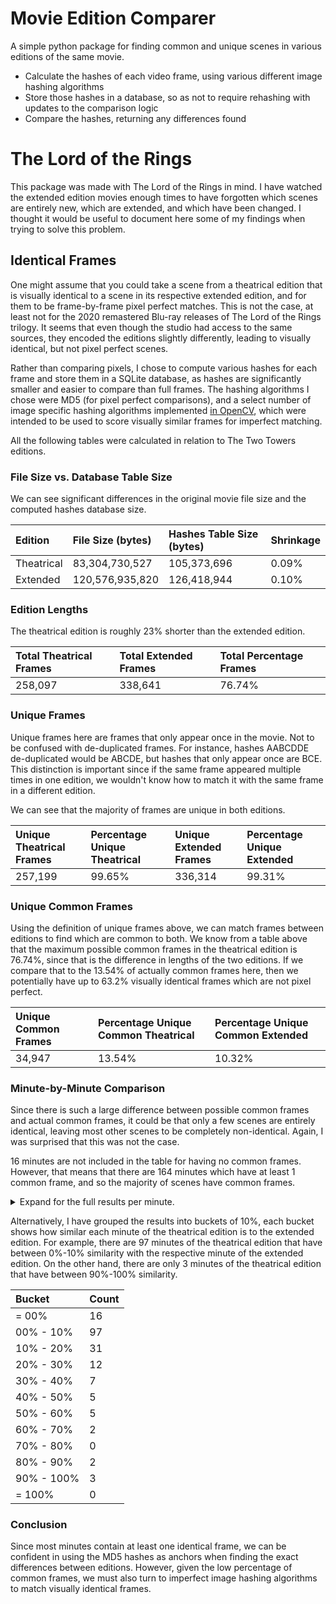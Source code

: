 # Movie Edition Comparer

A simple python package for finding common and unique scenes in various editions of the same movie.

- Calculate the hashes of each video frame, using various different image hashing algorithms
- Store those hashes in a database, so as not to require rehashing with updates to the comparison logic
- Compare the hashes, returning any differences found

# The Lord of the Rings

This package was made with The Lord of the Rings in mind. I have watched the extended edition movies enough times to
have forgotten which scenes are entirely new, which are extended, and which have been changed. I thought it would be
useful to document here some of my findings when trying to solve this problem.

## Identical Frames

One might assume that you could take a scene from a theatrical edition that is visually identical to a scene in its
respective extended edition, and for them to be frame-by-frame pixel perfect matches. This is not the case, at least
not for the 2020 remastered Blu-ray releases of The Lord of the Rings trilogy. It seems that even though the studio had
access to the same sources, they encoded the editions slightly differently, leading to visually identical, but not
pixel perfect scenes.

Rather than comparing pixels, I chose to compute various hashes for each frame and store them in a SQLite database, as
hashes are significantly smaller and easier to compare than full frames. The hashing algorithms I chose were MD5 (for
pixel perfect comparisons), and a select number of image specific hashing algorithms
implemented [in OpenCV](https://docs.opencv.org/4.x/d4/d93/group__img__hash.html), which were intended to be used to
score visually similar frames for imperfect matching.

All the following tables were calculated in relation to The Two Towers editions.

### File Size vs. Database Table Size

We can see significant differences in the original movie file size and the computed hashes database size.

| Edition    | File Size (bytes) | Hashes Table Size (bytes) | Shrinkage |
|:-----------|:------------------|:--------------------------|:----------|
| Theatrical | 83,304,730,527    | 105,373,696               | 0.09%     |
| Extended   | 120,576,935,820   | 126,418,944               | 0.10%     |

### Edition Lengths

The theatrical edition is roughly 23% shorter than the extended edition.

| Total Theatrical Frames | Total Extended Frames | Total Percentage Frames |
|:------------------------|:----------------------|:------------------------|
| 258,097                 | 338,641               | 76.74%                  |

### Unique Frames

Unique frames here are frames that only appear once in the movie. Not to be confused with de-duplicated frames. For
instance, hashes AABCDDE de-duplicated would be ABCDE, but hashes that only appear once are BCE. This distinction is
important since if the same frame appeared multiple times in one edition, we wouldn't know how to match it with the same
frame in a different edition.

We can see that the majority of frames are unique in both editions.

| Unique Theatrical Frames | Percentage Unique Theatrical | Unique Extended Frames | Percentage Unique Extended |
|:-------------------------|:-----------------------------|:-----------------------|:---------------------------|
| 257,199                  | 99.65%                       | 336,314                | 99.31%                     |

### Unique Common Frames

Using the definition of unique frames above, we can match frames between editions to find which are common to both.
We know from a table above that the maximum possible common frames in the theatrical edition is 76.74%, since that is
the difference in lengths of the two editions. If we compare that to the 13.54% of actually common frames here, then we
potentially have up to 63.2% visually identical frames which are not pixel perfect.

| Unique Common Frames | Percentage Unique Common Theatrical | Percentage Unique Common Extended |
|:---------------------|:------------------------------------|:----------------------------------|
| 34,947               | 13.54%                              | 10.32%                            |

### Minute-by-Minute Comparison

Since there is such a large difference between possible common frames and actual common frames, it could be that only
a few scenes are entirely identical, leaving most other scenes to be completely non-identical. Again, I was surprised
that this was not the case.

16 minutes are not included in the table for having no common frames. However, that means that there are 164 minutes
which have at least 1 common frame, and so the majority of scenes have common frames.

<details>
  <summary>Expand for the full results per minute.</summary>

| Count Common per Theatrical Minute | Percentage Common per Theatrical Minute | Theatrical Minute | Extended Minute |
|:-----------------------------------|:----------------------------------------|:------------------|:----------------|
| 510                                | 35.42%                                  | 00:00:00          | 00:00:00        |
| 167                                | 11.60%                                  | 00:01:00          | 00:01:00        |
| 639                                | 44.38%                                  | 00:02:00          | 00:02:00        |
| 278                                | 19.31%                                  | 00:03:00          | 00:03:00        |
| 9                                  | 0.63%                                   | 00:04:00          | 00:06:00        |
| 1                                  | 0.07%                                   | 00:05:00          | 00:07:00        |
| 51                                 | 3.54%                                   | 00:06:00          | 00:09:00        |
| 484                                | 33.61%                                  | 00:07:00          | 00:09:00        |
| 36                                 | 2.50%                                   | 00:08:00          | 00:10:00        |
| 1                                  | 0.07%                                   | 00:10:00          | 00:13:00        |
| 4                                  | 0.28%                                   | 00:11:00          | 00:13:00        |
| 138                                | 9.58%                                   | 00:12:00          | 00:16:00        |
| 110                                | 7.64%                                   | 00:13:00          | 00:18:00        |
| 360                                | 25.00%                                  | 00:14:00          | 00:19:00        |
| 265                                | 18.40%                                  | 00:15:00          | 00:19:00        |
| 71                                 | 4.93%                                   | 00:16:00          | 00:21:00        |
| 144                                | 10.00%                                  | 00:17:00          | 00:22:00        |
| 72                                 | 5.00%                                   | 00:18:00          | 00:24:00        |
| 153                                | 10.63%                                  | 00:19:00          | 00:25:00        |
| 205                                | 14.24%                                  | 00:20:00          | 00:27:00        |
| 70                                 | 4.86%                                   | 00:21:00          | 00:28:00        |
| 79                                 | 5.49%                                   | 00:22:00          | 00:29:00        |
| 81                                 | 5.63%                                   | 00:23:00          | 00:30:00        |
| 315                                | 21.88%                                  | 00:24:00          | 00:31:00        |
| 82                                 | 5.69%                                   | 00:25:00          | 00:32:00        |
| 286                                | 19.86%                                  | 00:27:00          | 00:34:00        |
| 156                                | 10.83%                                  | 00:28:00          | 00:35:00        |
| 466                                | 32.36%                                  | 00:29:00          | 00:36:00        |
| 59                                 | 4.10%                                   | 00:30:00          | 00:37:00        |
| 99                                 | 6.88%                                   | 00:31:00          | 00:38:00        |
| 40                                 | 2.78%                                   | 00:32:00          | 00:40:00        |
| 407                                | 28.26%                                  | 00:33:00          | 00:40:00        |
| 342                                | 23.75%                                  | 00:34:00          | 00:41:00        |
| 798                                | 55.42%                                  | 00:35:00          | 00:42:00        |
| 779                                | 54.10%                                  | 00:36:00          | 00:45:00        |
| 508                                | 35.28%                                  | 00:37:00          | 00:47:00        |
| 192                                | 13.33%                                  | 00:38:00          | 00:47:00        |
| 203                                | 14.10%                                  | 00:39:00          | 00:48:00        |
| 640                                | 44.44%                                  | 00:40:00          | 00:49:00        |
| 262                                | 18.19%                                  | 00:41:00          | 00:50:00        |
| 48                                 | 3.33%                                   | 00:42:00          | 00:51:00        |
| 437                                | 30.35%                                  | 00:43:00          | 00:53:00        |
| 1350                               | 93.75%                                  | 00:44:00          | 00:53:00        |
| 529                                | 36.74%                                  | 00:45:00          | 00:55:00        |
| 84                                 | 5.83%                                   | 00:46:00          | 00:58:00        |
| 216                                | 15.00%                                  | 00:47:00          | 01:03:00        |
| 150                                | 10.42%                                  | 00:48:00          | 01:03:00        |
| 69                                 | 4.79%                                   | 00:49:00          | 01:04:00        |
| 137                                | 9.51%                                   | 00:51:00          | 01:06:00        |
| 67                                 | 4.65%                                   | 00:52:00          | 01:07:00        |
| 313                                | 21.74%                                  | 00:53:00          | 01:12:00        |
| 143                                | 9.93%                                   | 00:54:00          | 01:13:00        |
| 345                                | 23.96%                                  | 00:55:00          | 01:15:00        |
| 234                                | 16.25%                                  | 00:56:00          | 01:15:00        |
| 42                                 | 2.92%                                   | 00:57:00          | 01:16:00        |
| 104                                | 7.22%                                   | 00:58:00          | 01:18:00        |
| 194                                | 13.47%                                  | 00:59:00          | 01:18:00        |
| 118                                | 8.19%                                   | 01:00:00          | 01:19:00        |
| 97                                 | 6.74%                                   | 01:01:00          | 01:21:00        |
| 255                                | 17.71%                                  | 01:02:00          | 01:21:00        |
| 67                                 | 4.65%                                   | 01:03:00          | 01:22:00        |
| 901                                | 62.57%                                  | 01:04:00          | 01:24:00        |
| 1396                               | 96.94%                                  | 01:05:00          | 01:26:00        |
| 238                                | 16.53%                                  | 01:06:00          | 01:27:00        |
| 70                                 | 4.86%                                   | 01:07:00          | 01:28:00        |
| 309                                | 21.46%                                  | 01:08:00          | 01:29:00        |
| 125                                | 8.68%                                   | 01:09:00          | 01:34:00        |
| 79                                 | 5.49%                                   | 01:10:00          | 01:35:00        |
| 7                                  | 0.49%                                   | 01:11:00          | 01:36:00        |
| 1                                  | 0.07%                                   | 01:12:00          | 01:37:00        |
| 65                                 | 4.51%                                   | 01:13:00          | 01:38:00        |
| 392                                | 27.22%                                  | 01:14:00          | 01:39:00        |
| 656                                | 45.56%                                  | 01:15:00          | 01:40:00        |
| 69                                 | 4.79%                                   | 01:16:00          | 01:41:00        |
| 20                                 | 1.39%                                   | 01:17:00          | 01:42:00        |
| 3                                  | 0.21%                                   | 01:18:00          | 01:43:00        |
| 113                                | 7.85%                                   | 01:19:00          | 01:44:00        |
| 240                                | 16.67%                                  | 01:20:00          | 01:45:00        |
| 88                                 | 6.11%                                   | 01:21:00          | 01:50:00        |
| 1279                               | 88.82%                                  | 01:22:00          | 01:50:00        |
| 1264                               | 87.78%                                  | 01:23:00          | 01:51:00        |
| 584                                | 40.56%                                  | 01:24:00          | 01:52:00        |
| 278                                | 19.31%                                  | 01:25:00          | 01:54:00        |
| 10                                 | 0.69%                                   | 01:26:00          | 01:55:00        |
| 113                                | 7.85%                                   | 01:27:00          | 01:55:00        |
| 149                                | 10.35%                                  | 01:28:00          | 01:57:00        |
| 65                                 | 4.51%                                   | 01:29:00          | 01:58:00        |
| 34                                 | 2.36%                                   | 01:30:00          | 01:59:00        |
| 218                                | 15.14%                                  | 01:31:00          | 01:59:00        |
| 60                                 | 4.17%                                   | 01:32:00          | 02:00:00        |
| 19                                 | 1.32%                                   | 01:33:00          | 02:01:00        |
| 99                                 | 6.88%                                   | 01:34:00          | 02:03:00        |
| 251                                | 17.43%                                  | 01:35:00          | 02:04:00        |
| 578                                | 40.14%                                  | 01:37:00          | 02:06:00        |
| 1417                               | 98.40%                                  | 01:38:00          | 02:07:00        |
| 50                                 | 3.47%                                   | 01:39:00          | 02:08:00        |
| 232                                | 16.11%                                  | 01:40:00          | 02:09:00        |
| 93                                 | 6.46%                                   | 01:41:00          | 02:10:00        |
| 19                                 | 1.32%                                   | 01:42:00          | 02:11:00        |
| 825                                | 57.29%                                  | 01:44:00          | 02:13:00        |
| 326                                | 22.64%                                  | 01:45:00          | 02:14:00        |
| 1                                  | 0.07%                                   | 01:46:00          | 02:15:00        |
| 17                                 | 1.18%                                   | 01:47:00          | 02:16:00        |
| 88                                 | 6.11%                                   | 01:48:00          | 02:23:00        |
| 232                                | 16.11%                                  | 01:49:00          | 02:23:00        |
| 1                                  | 0.07%                                   | 01:50:00          | 02:24:00        |
| 187                                | 12.99%                                  | 01:51:00          | 02:25:00        |
| 462                                | 32.08%                                  | 01:52:00          | 02:26:00        |
| 4                                  | 0.28%                                   | 01:53:00          | 02:28:00        |
| 103                                | 7.15%                                   | 01:54:00          | 02:28:00        |
| 156                                | 10.83%                                  | 01:55:00          | 02:29:00        |
| 6                                  | 0.42%                                   | 01:56:00          | 02:30:00        |
| 217                                | 15.07%                                  | 01:57:00          | 02:31:00        |
| 23                                 | 1.60%                                   | 01:58:00          | 02:32:00        |
| 1                                  | 0.07%                                   | 01:59:00          | 02:33:00        |
| 1                                  | 0.07%                                   | 02:00:00          | 02:34:00        |
| 393                                | 27.29%                                  | 02:01:00          | 02:35:00        |
| 142                                | 9.86%                                   | 02:02:00          | 02:38:00        |
| 54                                 | 3.75%                                   | 02:03:00          | 02:39:00        |
| 65                                 | 4.51%                                   | 02:04:00          | 02:40:00        |
| 6                                  | 0.42%                                   | 02:05:00          | 02:41:00        |
| 39                                 | 2.71%                                   | 02:06:00          | 02:43:00        |
| 37                                 | 2.57%                                   | 02:07:00          | 02:44:00        |
| 6                                  | 0.42%                                   | 02:08:00          | 02:44:00        |
| 10                                 | 0.69%                                   | 02:10:00          | 02:46:00        |
| 2                                  | 0.14%                                   | 02:11:00          | 02:47:00        |
| 109                                | 7.57%                                   | 02:12:00          | 02:48:00        |
| 23                                 | 1.60%                                   | 02:13:00          | 02:49:00        |
| 97                                 | 6.74%                                   | 02:14:00          | 02:50:00        |
| 114                                | 7.92%                                   | 02:15:00          | 02:51:00        |
| 29                                 | 2.01%                                   | 02:16:00          | 02:53:00        |
| 20                                 | 1.39%                                   | 02:17:00          | 02:53:00        |
| 93                                 | 6.46%                                   | 02:18:00          | 02:54:00        |
| 167                                | 11.60%                                  | 02:19:00          | 02:55:00        |
| 13                                 | 0.90%                                   | 02:20:00          | 02:57:00        |
| 120                                | 8.33%                                   | 02:21:00          | 02:57:00        |
| 30                                 | 2.08%                                   | 02:23:00          | 02:59:00        |
| 18                                 | 1.25%                                   | 02:24:00          | 03:01:00        |
| 15                                 | 1.04%                                   | 02:25:00          | 03:01:00        |
| 10                                 | 0.69%                                   | 02:26:00          | 03:02:00        |
| 3                                  | 0.21%                                   | 02:27:00          | 03:04:00        |
| 46                                 | 3.19%                                   | 02:28:00          | 03:04:00        |
| 794                                | 55.14%                                  | 02:29:00          | 03:05:00        |
| 930                                | 64.58%                                  | 02:30:00          | 03:06:00        |
| 785                                | 54.51%                                  | 02:31:00          | 03:07:00        |
| 94                                 | 6.53%                                   | 02:32:00          | 03:09:00        |
| 173                                | 12.01%                                  | 02:33:00          | 03:10:00        |
| 288                                | 20.00%                                  | 02:34:00          | 03:11:00        |
| 39                                 | 2.71%                                   | 02:35:00          | 03:12:00        |
| 74                                 | 5.14%                                   | 02:36:00          | 03:13:00        |
| 3                                  | 0.21%                                   | 02:37:00          | 03:14:00        |
| 210                                | 14.58%                                  | 02:38:00          | 03:15:00        |
| 372                                | 25.83%                                  | 02:39:00          | 03:16:00        |
| 114                                | 7.92%                                   | 02:40:00          | 03:17:00        |
| 3                                  | 0.21%                                   | 02:42:00          | 03:19:00        |
| 49                                 | 3.40%                                   | 02:43:00          | 03:20:00        |
| 30                                 | 2.08%                                   | 02:44:00          | 03:21:00        |
| 176                                | 12.22%                                  | 02:45:00          | 03:22:00        |
| 15                                 | 1.04%                                   | 02:47:00          | 03:24:00        |
| 57                                 | 3.96%                                   | 02:48:00          | 03:31:00        |
| 51                                 | 3.54%                                   | 02:49:00          | 03:33:00        |
| 127                                | 8.82%                                   | 02:50:00          | 03:33:00        |
| 106                                | 7.36%                                   | 02:51:00          | 03:34:00        |
| 1                                  | 0.07%                                   | 02:59:00          | 03:55:00        |

</details>

Alternatively, I have grouped the results into buckets of 10%, each bucket shows how similar each minute of the
theatrical edition is to the extended edition. For example, there are 97 minutes of the theatrical edition that have
between 0%-10% similarity with the respective minute of the extended edition. On the other hand, there are only 3
minutes of the theatrical edition that have between 90%-100% similarity.

| Bucket     | Count |
|:-----------|:------|
| = 00%      | 16    |
| 00% - 10%  | 97    |
| 10% - 20%  | 31    |
| 20% - 30%  | 12    |
| 30% - 40%  | 7     |
| 40% - 50%  | 5     |
| 50% - 60%  | 5     |
| 60% - 70%  | 2     |
| 70% - 80%  | 0     |
| 80% - 90%  | 2     |
| 90% - 100% | 3     |
| = 100%     | 0     |

### Conclusion

Since most minutes contain at least one identical frame, we can be confident in using the MD5 hashes as anchors when
finding the exact differences between editions. However, given the low percentage of common frames, we must also turn
to imperfect image hashing algorithms to match visually identical frames.